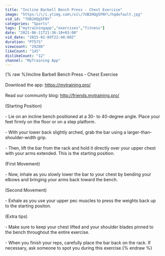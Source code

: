 ```yaml
---
title: "Incline Barbell Bench Press - Chest Exercise"
image: "https:\/\/i.ytimg.com\/vi\/7UB2HQg5FNY\/hqdefault.jpg"
vid_id: "7UB2HQg5FNY"
categories: "Sports"
tags: ["mytrainingapp","exercises","fitness"]
date: "2021-06-11T21:36:10+03:00"
vid_date: "2015-02-09T22:40:08Z"
duration: "PT57S"
viewcount: "29288"
likeCount: "145"
dislikeCount: "12"
channel: "MyTraining App"
---
```

{% raw %}Incline Barbell Bench Press - Chest Exercise<br /><br />Download the app: <a rel="nofollow" target="blank" href="https://mytraining.pro/">https://mytraining.pro/</a><br /><br />Read our community blog: <a rel="nofollow" target="blank" href="http://friends.mytraining.pro/">http://friends.mytraining.pro/</a><br /><br />(Starting Position)<br /><br />- Lie on an incline bench positioned at a 30- to 40-degree angle. Place your feet firmly on the floor or on a step platform. <br /><br />- With your lower back slightly arched, grab the bar using a larger-than-shoulder-width grip. <br /><br />- Then, lift the bar from the rack and hold it directly over your upper chest with your arms extended. This is the starting position.<br /><br />(First Movement) <br /><br />- Now, inhale as you slowly lower the bar to your chest by bending your elbows and bringing your arms back toward the bench. <br /><br />(Second Movement)<br /><br />- Exhale as you use your upper pec muscles to press the weights back up to the starting positon. <br /><br />(Extra tips)<br /><br />- Make sure to keep your chest lifted and your shoulder blades pinned to the bench throughout the entire exercise. <br /><br />- When you finish your reps, carefully place the bar back on the rack. If necessary, ask someone to spot you during this exercise.{% endraw %}
